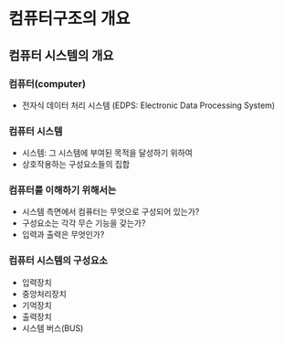 # 컴퓨터구조의 개요
## 컴퓨터 시스템의 개요
### 컴퓨터(computer)
- 전자식 데이터 처리 시스템 (EDPS: Electronic Data Processing System)
### 컴퓨터 시스템
- 시스템: 그 시스템에 부여된 목적을 달성하기 위하여
- 상호작용하는 구성요소들의 집합
### 컴퓨터를 이해하기 위해서는
- 시스템 측면에서 컴퓨터는 무엇으로 구성되어 있는가?
- 구성요소는 각각 무슨 기능을 갖는가?
- 입력과 출력은 무엇인가?
### 컴퓨터 시스템의 구성요소
- 입력장치
- 중앙처리장치
- 기억장치
- 출력장치
- 시스템 버스(BUS)
